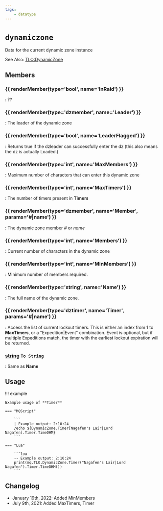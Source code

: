 ```yaml
---
tags:
    - datatype
---
```

# `dynamiczone`

<!--dt-desc-start-->
Data for the current dynamic zone instance

See Also: [TLO:DynamicZone](../top-level-objects/tlo-dynamiczone.md)
<!--dt-desc-end-->
## Members
<!--dt-members-start-->
### {{ renderMember(type='bool', name='InRaid') }}

:   ??

### {{ renderMember(type='dzmember', name='Leader') }}

:   The leader of the dynamic zone

### {{ renderMember(type='bool', name='LeaderFlagged') }}

:   Returns true if the dzleader can successfully enter the dz (this also means the dz is actually Loaded.)

### {{ renderMember(type='int', name='MaxMembers') }}

:   Maximum number of characters that can enter this dynamic zone

### {{ renderMember(type='int', name='MaxTimers') }}

:   The number of timers present in **Timers**

### {{ renderMember(type='dzmember', name='Member', params='#|name') }}

:   The dynamic zone member _#_ or _name_

### {{ renderMember(type='int', name='Members') }}

:   Current number of characters in the dynamic zone

### {{ renderMember(type='int', name='MinMembers') }}

:   Minimum number of members required.

### {{ renderMember(type='string', name='Name') }}

:   The full name of the dynamic zone.

### {{ renderMember(type='dztimer', name='Timer', params='#|name') }}

:   Access the list of current lockout timers. This is either an index from 1 to **MaxTimers**, or a "Expedition\|Event" combination. Event is optional, but if multiple Expeditions match, the timer with the earliest lockout expiration will be returned.

### [string][string] `To String`

:   Same as **Name**
<!--dt-members-end-->

## Usage

!!! example

    Example usage of **Timer**

    === "MQScript"

        ```
        | Example output: 2:10:24
        /echo ${DynamicZone.Timer[Nagafen's Lair|Lord Nagafen].Timer.TimeDHM}
        ```

    === "Lua"

        ```lua
        -- Example output: 2:10:24
        print(mq.TLO.DynamicZone.Timer("Nagafen's Lair|Lord Nagafen").Timer.TimeDHM())
        ```


## Changelog

* January 19th, 2022: Added MinMembers
* July 9th, 2021: Added MaxTimers, Timer
<!--dt-linkrefs-start-->
[bool]: datatype-bool.md
[dzmember]: datatype-dzmember.md
[dztimer]: datatype-dztimer.md
[int]: datatype-int.md
[string]: datatype-string.md
<!--dt-linkrefs-end-->
